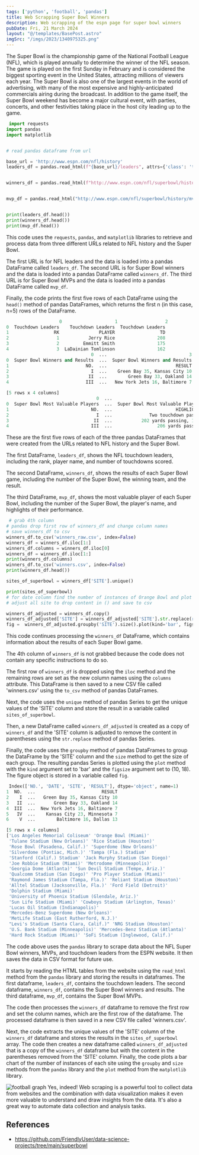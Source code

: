 ```yaml
---
tags: ['python', 'football', 'pandas']
title: Web Scrapping Super Bowl Winners
description: Web scrapping of the espn page for super bowl winners
pubDate: Fri, 21 March 2024
layout: "@/templates/BasePost.astro"
imgSrc: "/imgs/2023/1340975325.png"
---
```

The Super Bowl is the championship game of the National Football League (NFL), which is played annually to determine the winner of the NFL season. The game is played on the first Sunday in February and is considered the biggest sporting event in the United States, attracting millions of viewers each year. The Super Bowl is also one of the largest events in the world of advertising, with many of the most expensive and highly-anticipated commercials airing during the broadcast. In addition to the game itself, the Super Bowl weekend has become a major cultural event, with parties, concerts, and other festivities taking place in the host city leading up to the game.


```python 
 import requests
import pandas
import matplotlib


# read pandas dataframe from url

base_url = 'http://www.espn.com/nfl/history'
leaders_df = pandas.read_html(f"{base_url}/leaders", attrs={'class': 'tablehead'})[0]


winners_df = pandas.read_html(f"http://www.espn.com/nfl/superbowl/history/winners", attrs={'class': 'tablehead'})[0]


mvp_df = pandas.read_html("http://www.espn.com/nfl/superbowl/history/mvps", attrs={'class': 'tablehead'})[0]


print(leaders_df.head())
print(winners_df.head())
print(mvp_df.head()) 
 ```

This code uses the `requests`, `pandas`, and `matplotlib` libraries to retrieve and process data from three different URLs related to NFL history and the Super Bowl.

The first URL is for NFL leaders and the data is loaded into a pandas DataFrame called `leaders_df`. The second URL is for Super Bowl winners and the data is loaded into a pandas DataFrame called `winners_df`. The third URL is for Super Bowl MVPs and the data is loaded into a pandas DataFrame called `mvp_df`.

Finally, the code prints the first five rows of each DataFrame using the `head()` method of pandas DataFrames, which returns the first n (in this case, n=5) rows of the DataFrame.


```python 
                    0                    1                  2
0  Touchdown Leaders    Touchdown Leaders  Touchdown Leaders
1                 RK               PLAYER                 TD
2                  1           Jerry Rice                208
3                  2         Emmitt Smith                175
4                  3  LaDainian Tomlinson                162
                                0  ...                               3
0  Super Bowl Winners and Results  ...  Super Bowl Winners and Results
1                             NO.  ...                          RESULT
2                               I  ...    Green Bay 35, Kansas City 10
3                              II  ...        Green Bay 33, Oakland 14
4                             III  ...   New York Jets 16, Baltimore 7

[5 rows x 4 columns]
                                  0  ...                                 2
0  Super Bowl Most Valuable Players  ...  Super Bowl Most Valuable Players
1                               NO.  ...                        HIGHLIGHTS
2                                 I  ...              Two touchdown passes
3                                II  ...           202 yards passing, 1 TD
4                               III  ...                 206 yards passing 
 ```

These are the first five rows of each of the three pandas DataFrames that were created from the URLs related to NFL history and the Super Bowl.

The first DataFrame, `leaders_df`, shows the NFL touchdown leaders, including the rank, player name, and number of touchdowns scored.

The second DataFrame, `winners_df`, shows the results of each Super Bowl game, including the number of the Super Bowl, the winning team, and the result.

The third DataFrame, `mvp_df`, shows the most valuable player of each Super Bowl, including the number of the Super Bowl, the player's name, and highlights of their performance.


```python 
 # grab 4th column
# pandas drop first row of winners_df and change column names
# save winners_df to csv
winners_df.to_csv('winners_raw.csv', index=False)
winners_df = winners_df.iloc[1:]
winners_df.columns = winners_df.iloc[0]
winners_df = winners_df.iloc[1:]
print(winners_df.columns)
winners_df.to_csv('winners.csv', index=False)
print(winners_df.head())

sites_of_superbowl = winners_df['SITE'].unique()

print(sites_of_superbowl)
# for date column find the number of instances of Orange Bowl and plot it
# adjust all site to drop content in () and save to csv

winners_df_adjusted = winners_df.copy()
winners_df_adjusted['SITE'] = winners_df_adjusted['SITE'].str.replace(r'\(.*\)', '')
fig =  winners_df_adjusted.groupby('SITE').size().plot(kind='bar', figsize=(10, 18)).get_figure() 
 ```

This code continues processing the `winners_df` DataFrame, which contains information about the results of each Super Bowl game.

The 4th column of `winners_df` is not grabbed because the code does not contain any specific instructions to do so.

The first row of `winners_df` is dropped using the `iloc` method and the remaining rows are set as the new column names using the `columns` attribute. This DataFrame is then saved to a new CSV file called 'winners.csv' using the `to_csv` method of pandas DataFrames.

Next, the code uses the `unique` method of pandas Series to get the unique values of the 'SITE' column and store the result in a variable called `sites_of_superbowl`.

Then, a new DataFrame called `winners_df_adjusted` is created as a copy of `winners_df` and the 'SITE' column is adjusted to remove the content in parentheses using the `str.replace` method of pandas Series.

Finally, the code uses the `groupby` method of pandas DataFrames to group the DataFrame by the 'SITE' column and the `size` method to get the size of each group. The resulting pandas Series is plotted using the `plot` method with the `kind` argument set to 'bar' and the `figsize` argument set to (10, 18). The figure object is stored in a variable called `fig`.


```python 
 Index(['NO.', 'DATE', 'SITE', 'RESULT'], dtype='object', name=1)
1  NO.  ...                         RESULT
2    I  ...   Green Bay 35, Kansas City 10
3   II  ...       Green Bay 33, Oakland 14
4  III  ...  New York Jets 16, Baltimore 7
5   IV  ...    Kansas City 23, Minnesota 7
6    V  ...        Baltimore 16, Dallas 13

[5 rows x 4 columns]
['Los Angeles Memorial Coliseum' 'Orange Bowl (Miami)'
 'Tulane Stadium (New Orleans)' 'Rice Stadium (Houston)'
 'Rose Bowl (Pasadena, Calif.)' 'Superdome (New Orleans)'
 'Silverdome (Pontiac, Mich.)' 'Tampa (Fla.) Stadium'
 'Stanford (Calif.) Stadium' 'Jack Murphy Stadium (San Diego)'
 'Joe Robbie Stadium (Miami)' 'Metrodome (Minneapolis)'
 'Georgia Dome (Atlanta)' 'Sun Devil Stadium (Tempe, Ariz.)'
 'Qualcomm Stadium (San Diego)' 'Pro Player Stadium (Miami)'
 'Raymond James Stadium (Tampa, Fla.)' 'Reliant Stadium (Houston)'
 'Alltel Stadium (Jacksonville, Fla.)' 'Ford Field (Detroit)'
 'Dolphin Stadium (Miami)'
 'University of Phoenix Stadium (Glendale, Ariz.)'
 'Sun Life Stadium (Miami)' 'Cowboys Stadium (Arlington, Texas)'
 'Lucas Oil Stadium (Indianapolis)'
 'Mercedes-Benz Superdome (New Orleans)'
 'MetLife Stadium (East Rutherford, N.J.)'
 "Levi's Stadium (Santa Clara, Calif.)" 'NRG Stadium (Houston)'
 'U.S. Bank Stadium (Minneapolis)' 'Mercedes-Benz Stadium (Atlanta)'
 'Hard Rock Stadium (Miami)' 'SoFi Stadium (Inglewood, Calif.)' 
 ```

The code above uses the `pandas` library to scrape data about the NFL Super Bowl winners, MVPs, and touchdown leaders from the ESPN website. It then saves the data in CSV format for future use.

It starts by reading the HTML tables from the website using the `read_html` method from the `pandas` library and storing the results in dataframes. The first dataframe, `leaders_df`, contains the touchdown leaders. The second dataframe, `winners_df`, contains the Super Bowl winners and results. The third dataframe, `mvp_df`, contains the Super Bowl MVPs.

The code then processes the `winners_df` dataframe to remove the first row and set the column names, which are the first row of the dataframe. The processed dataframe is then saved in a new CSV file called 'winners.csv'.

Next, the code extracts the unique values of the 'SITE' column of the `winners_df` dataframe and stores the results in the `sites_of_superbowl` array. The code then creates a new dataframe called `winners_df_adjusted` that is a copy of the `winners_df` dataframe but with the content in the parentheses removed from the 'SITE' column. Finally, the code plots a bar chart of the number of instances of each site using the `groupby` and `size` methods from the `pandas` library and the `plot` method from the `matplotlib` library.


![football graph](https://raw.githubusercontent.com/FriendlyUser/data-science-projects/main/superbowl/winners.png)
Yes, indeed! Web scraping is a powerful tool to collect data from websites and the combination with data visualization makes it even more valuable to understand and draw insights from the data. It's also a great way to automate data collection and analysis tasks.



## References
- https://github.com/FriendlyUser/data-science-projects/tree/main/superbowl
